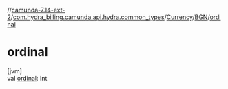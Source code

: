 //[camunda-7.14-ext-2](../../../../index.md)/[com.hydra_billing.camunda.api.hydra.common_types](../../index.md)/[Currency](../index.md)/[BGN](index.md)/[ordinal](ordinal.md)

# ordinal

[jvm]\
val [ordinal](ordinal.md): Int
